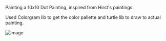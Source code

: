 Painting a 10x10 Dot Painting, inspired from Hirst's paintings.

Used Colorgram lib to get the color pallette and turtle lib to draw to actual painting.

![image](https://github.com/kazooxd/Hirst_Painting/assets/62511970/56cbd14e-e18f-4d60-85ec-63e5ae8b4dd3)
